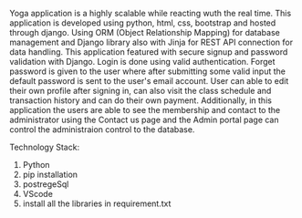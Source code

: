 Yoga application is a highly scalable while reacting wuth the real time. This application is developed using python, html, css, bootstrap and hosted through django. Using ORM
(Object Relationship Mapping) for database management and Django library also with Jinja for REST API connection for data handling. This application featured with secure signup 
 and password validation with Django. Login is done using valid authentication. Forget password is given to the user where after submitting some valid input the default password
is sent to the user's email account. User can able to edit their own profile after signing in, can also visit the class schedule and transaction history and can do their own payment. Additionally, in this 
application the users are able to see the membership and contact to the administrator using the Contact us page and the Admin portal page can control the administraion control to the database.

Technology Stack:
1. Python 
2. pip installation
3. postregeSql
4. VScode
5. install all the libraries in requirement.txt
